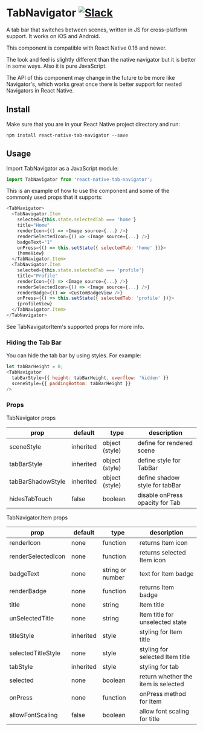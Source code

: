 # TabNavigator [![Slack](http://slack.exponentjs.com/badge.svg)](http://slack.exponentjs.com)
A tab bar that switches between scenes, written in JS for cross-platform support. It works on iOS and Android.

This component is compatible with React Native 0.16 and newer.

The look and feel is slightly different than the native navigator but it is better in some ways. Also it is pure JavaScript.

The API of this component may change in the future to be more like Navigator's, which works great once there is better support for nested Navigators in React Native.

Install
-------

Make sure that you are in your React Native project directory and run:

```npm install react-native-tab-navigator --save```

## Usage

Import TabNavigator as a JavaScript module:

```js
import TabNavigator from 'react-native-tab-navigator';
```

This is an example of how to use the component and some of the commonly used props that it supports:

```js
<TabNavigator>
  <TabNavigator.Item
    selected={this.state.selectedTab === 'home'}
    title="Home"
    renderIcon={() => <Image source={...} />}
    renderSelectedIcon={() => <Image source={...} />}
    badgeText="1"
    onPress={() => this.setState({ selectedTab: 'home' })}>
    {homeView}
  </TabNavigator.Item>
  <TabNavigator.Item
    selected={this.state.selectedTab === 'profile'}
    title="Profile"
    renderIcon={() => <Image source={...} />}
    renderSelectedIcon={() => <Image source={...} />}
    renderBadge={() => <CustomBadgeView />}
    onPress={() => this.setState({ selectedTab: 'profile' })}>
    {profileView}
  </TabNavigator.Item>
</TabNavigator>
```

See TabNavigatorItem's supported props for more info.

### Hiding the Tab Bar

You can hide the tab bar by using styles. For example:
```js
let tabBarHeight = 0;
<TabNavigator
  tabBarStyle={{ height: tabBarHeight, overflow: 'hidden' }}
  sceneStyle={{ paddingBottom: tabBarHeight }}
/>
```

### Props

TabNavigator props

| prop | default | type | description |
| ---- | ---- | ----| ---- |
| sceneStyle | inherited | object (style) | define for rendered scene |
| tabBarStyle | inherited | object (style) | define style for TabBar |
| tabBarShadowStyle | inherited | object (style) | define shadow style for tabBar |
| hidesTabTouch | false | boolean | disable onPress opacity for Tab |

TabNavigator.Item props

| prop | default | type | description |
| ---- | ---- | ----| ---- |
| renderIcon | none | function | returns Item icon |
| renderSelectedIcon | none | function | returns selected Item icon |
| badgeText | none | string or number | text for Item badge |
| renderBadge | none | function | returns Item badge |
| title | none | string | Item title |
| unSelectedTitle | none | string | Item title for unselected state |
| titleStyle | inherited | style | styling for Item title |
| selectedTitleStyle | none | style | styling for selected Item title |
| tabStyle | inherited | style | styling for tab |
| selected | none | boolean | return whether the item is selected |
| onPress | none | function | onPress method for Item |
| allowFontScaling | false | boolean | allow font scaling for title |

